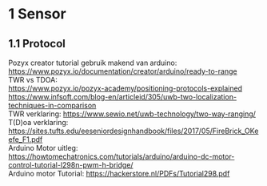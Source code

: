 # 1	Sensor
## 1.1	Protocol
Pozyx creator tutorial gebruik makend van arduino: https://www.pozyx.io/documentation/creator/arduino/ready-to-range  
TWR vs TDOA:  
https://www.pozyx.io/pozyx-academy/positioning-protocols-explained  
https://www.infsoft.com/blog-en/articleid/305/uwb-two-localization-techniques-in-comparison  
TWR verklaring: https://www.sewio.net/uwb-technology/two-way-ranging/  
T(D)oa verklaring: https://sites.tufts.edu/eeseniordesignhandbook/files/2017/05/FireBrick_OKeefe_F1.pdf  
Arduino Motor uitleg: https://howtomechatronics.com/tutorials/arduino/arduino-dc-motor-control-tutorial-l298n-pwm-h-bridge/  
Arduino motor Tutorial: https://hackerstore.nl/PDFs/Tutorial298.pdf  
